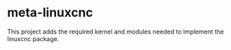 # meta-linuxcnc

This project adds the required kernel and modules needed to implement the
linuxcnc package.

